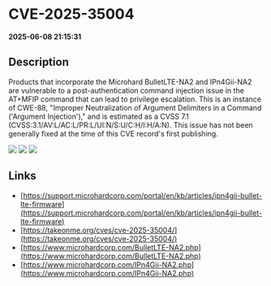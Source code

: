# CVE-2025-35004

**2025-06-08 21:15:31**

## Description
Products that incorporate the Microhard BulletLTE-NA2 and IPn4Gii-NA2 are vulnerable to a post-authentication command injection issue in the AT+MFIP command that can lead to privilege escalation. This is an instance of CWE-88, "Improper Neutralization of Argument Delimiters in a Command ('Argument Injection')," and is estimated as a CVSS 7.1 (CVSS:3.1/AV:L/AC:L/PR:L/UI:N/S:U/C:H/I:H/A:N). This issue has not been generally fixed at the time of this CVE record's first publishing.

![](https://img.shields.io/static/v1?label=Score&message=7.1&color=red)
![](https://img.shields.io/static/v1?label=Severity&message=HIGH&color=red)
![](https://img.shields.io/static/v1?label=CWE&message=SQL&color=green)

## Links
- [https://support.microhardcorp.com/portal/en/kb/articles/ipn4gii-bullet-lte-firmware](https://support.microhardcorp.com/portal/en/kb/articles/ipn4gii-bullet-lte-firmware)
- [https://takeonme.org/cves/cve-2025-35004/](https://takeonme.org/cves/cve-2025-35004/)
- [https://www.microhardcorp.com/BulletLTE-NA2.php](https://www.microhardcorp.com/BulletLTE-NA2.php)
- [https://www.microhardcorp.com/IPn4Gii-NA2.php](https://www.microhardcorp.com/IPn4Gii-NA2.php)
